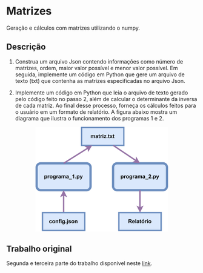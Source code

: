# Matrizes

Geração e cálculos com matrizes utilizando o numpy.

## Descrição

1) Construa um arquivo Json contendo informações como número de matrizes, ordem, maior valor possível e menor valor possível. Em seguida, implemente um código em Python que gere um arquivo de texto (txt) que contenha as matrizes especificadas no arquivo Json.

2) Implemente um código em Python que leia o arquivo de texto gerado pelo código feito no passo 2, além de calcular o determinante da inversa de cada matriz. Ao final desse processo, forneça os cálculos feitos para o usuário em um formato de relatório. A figura abaixo mostra um diagrama que ilustra o funcionamento dos programas 1 e 2.

<p align="center">
  <img src="https://github.com/matheusdutra0207/Trabalho-1-ling-prog/blob/main/imagens/prog-1-2.png" width="350" title="prog 1 e 2">
</p>

## Trabalho original
Segunda e terceira parte do trabalho disponível neste [link](https://github.com/matheusdutra0207/Trabalho-1-ling-prog).
